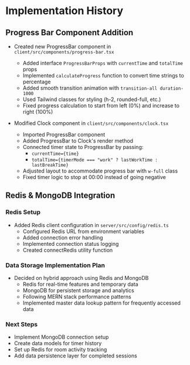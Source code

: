 # Implementation History

## Progress Bar Component Addition

- Created new ProgressBar component in `client/src/components/progress-bar.tsx`

  - Added interface `ProgressBarProps` with `currentTime` and `totalTime` props
  - Implemented `calculateProgress` function to convert time strings to percentage
  - Added smooth transition animation with `transition-all duration-1000`
  - Used Tailwind classes for styling (h-2, rounded-full, etc.)
  - Fixed progress calculation to start from left (0%) and increase to right (100%)

- Modified Clock component in `client/src/components/clock.tsx`
  - Imported ProgressBar component
  - Added ProgressBar to Clock's render method
  - Connected timer state to ProgressBar by passing:
    - `currentTime={time}`
    - `totalTime={timerMode === "work" ? lastWorkTime : lastBreakTime}`
  - Adjusted layout to accommodate progress bar with `w-full` class
  - Fixed timer logic to stop at 00:00 instead of going negative

## Redis & MongoDB Integration

### Redis Setup

- Added Redis client configuration in `server/src/config/redis.ts`
  - Configured Redis URL from environment variables
  - Added connection error handling
  - Implemented connection status logging
  - Created connectRedis utility function

### Data Storage Implementation Plan

- Decided on hybrid approach using Redis and MongoDB
  - Redis for real-time features and temporary data
  - MongoDB for persistent storage and analytics
  - Following MERN stack performance patterns
  - Implemented master data lookup pattern for frequently accessed data

### Next Steps

- Implement MongoDB connection setup
- Create data models for timer history
- Set up Redis for room activity tracking
- Add data persistence layer for completed sessions
